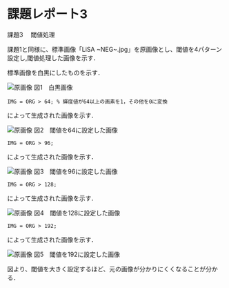 # 課題レポート3
課題3 　閾値処理

課題1と同様に、標準画像「LiSA ~NEG~.jpg」を原画像とし、閾値を4パターン設定し,閾値処理した画像を示す．

標準画像を白黒にしたものを示す．

![原画像](https://github.com/ItsukiTakemura/image_processing/blob/master/image/kadai2_1.png?raw=true)
図1　白黒画像


`IMG = ORG > 64; % 輝度値が64以上の画素を1，その他を0に変換`

によって生成された画像を示す．

![原画像](https://github.com/ItsukiTakemura/image_processing/blob/master/image/kadai3_2.png?raw=true)
図2　閾値を64に設定した画像


`IMG = ORG > 96;`

によって生成された画像を示す．

![原画像](https://github.com/ItsukiTakemura/image_processing/blob/master/image/kadai3_3.png?raw=true)
図3　閾値を96に設定した画像


`IMG = ORG > 128;`

によって生成された画像を示す．

![原画像](https://github.com/ItsukiTakemura/image_processing/blob/master/image/kadai3_4.png?raw=true)
図4　閾値を128に設定した画像


`IMG = ORG > 192;`

によって生成された画像を示す．

![原画像](https://github.com/ItsukiTakemura/image_processing/blob/master/image/kadai3_5.png?raw=true)
図5　閾値を192に設定した画像


図より、閾値を大きく設定するほど、元の画像が分かりにくくなることが分かる．
